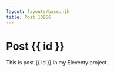 ```yaml
---
layout: layouts/base.njk
title: Post 10956
---
```


# Post {{ id }}

This is post {{ id }} in my Eleventy project.
